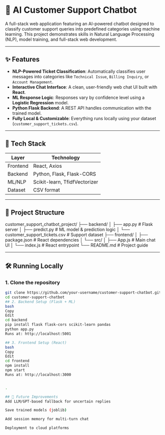 # 🤖 AI Customer Support Chatbot

A full-stack web application featuring an AI-powered chatbot designed to classify customer support queries into predefined categories using machine learning. This project demonstrates skills in Natural Language Processing (NLP), model training, and full-stack web development.

---

## ✨ Features

- **NLP-Powered Ticket Classification**: Automatically classifies user messages into categories like `Technical Issue`, `Billing Inquiry`, or `Account Management`.
- **Interactive Chat Interface**: A clean, user-friendly web chat UI built with **React**.
- **ML Response Logic**: Responses vary by confidence level using a **Logistic Regression** model.
- **Python Flask Backend**: A REST API handles communication with the trained model.
- **Fully Local & Customizable**: Everything runs locally using your dataset (`customer_support_tickets.csv`).

---

## 🧰 Tech Stack

| Layer          | Technology                    |
|----------------|-------------------------------|
| Frontend       | React, Axios                  |
| Backend        | Python, Flask, Flask-CORS     |
| ML/NLP         | Scikit-learn, TfidfVectorizer |
| Dataset        | CSV format                    |

---

## 📁 Project Structure

customer_support_chatbot_project/
├── backend/
│ ├── app.py # Flask server
│ ├── predict.py # ML model & prediction logic
│ └── customer_support_tickets.csv # Support dataset
├── frontend/
│ ├── package.json # React dependencies
│ └── src/
│ ├── App.js # Main chat UI
│ └── index.js # React entrypoint
└── README.md # Project guide

---

## 🛠️ Running Locally

### 1. Clone the repository

```bash
git clone https://github.com/your-username/customer-support-chatbot.git
cd customer-support-chatbot
## 2. Backend Setup (Flask + ML)
bash
Copy
Edit
cd backend
pip install flask flask-cors scikit-learn pandas
python app.py
Runs at: http://localhost:5001

## 3. Frontend Setup (React)
bash
Copy
Edit
cd frontend
npm install
npm start
Runs at: http://localhost:3000


.

## 🚀 Future Improvements
Add LLM/GPT-based fallback for uncertain replies

Save trained models (joblib)

Add session memory for multi-turn chat

Deployment to cloud platforms


